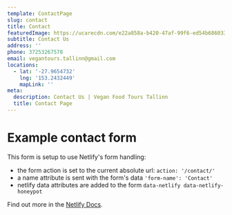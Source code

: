```yaml
---
template: ContactPage
slug: contact
title: Contact
featuredImage: https://ucarecdn.com/e22a858a-b420-47af-99f6-ed54b6860333/
subtitle: Contact Us
address: ''
phone: 37253267578
email: vegantours.tallinn@gmail.com
locations:
  - lat: '-27.9654732'
    lng: '153.2432449'
    mapLink: ''
meta:
  description: Contact Us | Vegan Food Tours Tallinn
  title: Contact Page
---
```


# Example contact form

This form is setup to use Netlify's form handling:

- the form action is set to the current absolute url: `action: '/contact/'`
- a name attribute is sent with the form's data `'form-name': 'Contact'`
- netlify data attributes are added to the form `data-netlify data-netlify-honeypot`

Find out more in the [Netlify Docs](https://www.netlify.com/docs/form-handling/).
